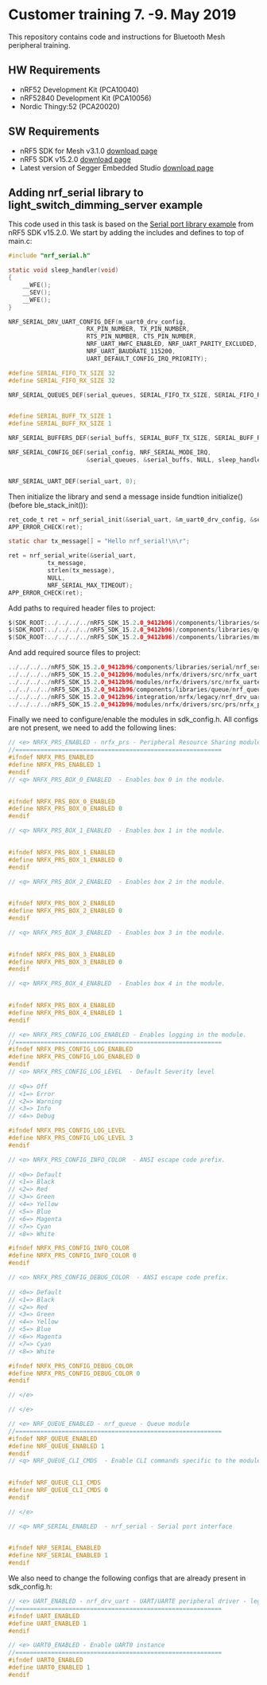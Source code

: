 # Customer training 7. -9. May 2019

This repository contains code and instructions for Bluetooth Mesh peripheral training.



<!---
```c
    uint8_t data
    // put C code here
```

[link to webpage](www.google.com)
--->
## HW Requirements
- nRF52 Development Kit (PCA10040)
- nRF52840 Development Kit (PCA10056)
- Nordic Thingy:52 (PCA20020)

## SW Requirements
- nRF5 SDK for Mesh v3.1.0 [download page](https://www.nordicsemi.com/Software-and-Tools/Software/nRF5-SDK-for-Mesh)
- nRF5 SDK v15.2.0 [download page](http://developer.nordicsemi.com/nRF5_SDK/nRF5_SDK_v15.x.x/)
- Latest version of Segger Embedded Studio [download page](https://www.segger.com/downloads/embedded-studio/)

## Adding nrf_serial library to light_switch_dimming_server example

This code used in this task is based on the [Serial port library example](https://infocenter.nordicsemi.com/topic/com.nordic.infocenter.sdk5.v15.2.0/serial_example.html?cp=5_4_0_4_5_35) from nRF5 SDK v15.2.0. We start by adding the includes and defines to top of main.c:

```c
#include "nrf_serial.h"

static void sleep_handler(void)
{
    __WFE();
    __SEV();
    __WFE();
}

NRF_SERIAL_DRV_UART_CONFIG_DEF(m_uart0_drv_config,
                      RX_PIN_NUMBER, TX_PIN_NUMBER,
                      RTS_PIN_NUMBER, CTS_PIN_NUMBER,
                      NRF_UART_HWFC_ENABLED, NRF_UART_PARITY_EXCLUDED,
                      NRF_UART_BAUDRATE_115200,
                      UART_DEFAULT_CONFIG_IRQ_PRIORITY);

#define SERIAL_FIFO_TX_SIZE 32
#define SERIAL_FIFO_RX_SIZE 32

NRF_SERIAL_QUEUES_DEF(serial_queues, SERIAL_FIFO_TX_SIZE, SERIAL_FIFO_RX_SIZE);


#define SERIAL_BUFF_TX_SIZE 1
#define SERIAL_BUFF_RX_SIZE 1

NRF_SERIAL_BUFFERS_DEF(serial_buffs, SERIAL_BUFF_TX_SIZE, SERIAL_BUFF_RX_SIZE);

NRF_SERIAL_CONFIG_DEF(serial_config, NRF_SERIAL_MODE_IRQ,
                      &serial_queues, &serial_buffs, NULL, sleep_handler);


NRF_SERIAL_UART_DEF(serial_uart, 0);
```

Then initialize the library and send a message inside fundtion initialize() (before ble_stack_init()):

```c
ret_code_t ret = nrf_serial_init(&serial_uart, &m_uart0_drv_config, &serial_config);
APP_ERROR_CHECK(ret);

static char tx_message[] = "Hello nrf_serial!\n\r";

ret = nrf_serial_write(&serial_uart,
		   tx_message,
		   strlen(tx_message),
		   NULL,
		   NRF_SERIAL_MAX_TIMEOUT);
APP_ERROR_CHECK(ret);
```

Add paths to required header files to project:

```c
$(SDK_ROOT:../../../../nRF5_SDK_15.2.0_9412b96)/components/libraries/serial
$(SDK_ROOT:../../../../nRF5_SDK_15.2.0_9412b96)/components/libraries/queue
$(SDK_ROOT:../../../../nRF5_SDK_15.2.0_9412b96)/components/libraries/mutex
```

And add required source files to project:
```c
../../../../nRF5_SDK_15.2.0_9412b96/components/libraries/serial/nrf_serial.c
../../../../nRF5_SDK_15.2.0_9412b96/modules/nrfx/drivers/src/nrfx_uart.c
../../../../nRF5_SDK_15.2.0_9412b96/modules/nrfx/drivers/src/nrfx_uarte.c
../../../../nRF5_SDK_15.2.0_9412b96/components/libraries/queue/nrf_queue.c
../../../../nRF5_SDK_15.2.0_9412b96/integration/nrfx/legacy/nrf_drv_uart.c
../../../../nRF5_SDK_15.2.0_9412b96/modules/nrfx/drivers/src/prs/nrfx_prs.c
```
Finally we need to configure/enable the modules in sdk_config.h. All configs are not present, we need to add the following lines:
```c
// <e> NRFX_PRS_ENABLED - nrfx_prs - Peripheral Resource Sharing module
//==========================================================
#ifndef NRFX_PRS_ENABLED
#define NRFX_PRS_ENABLED 1
#endif
// <q> NRFX_PRS_BOX_0_ENABLED  - Enables box 0 in the module.
 

#ifndef NRFX_PRS_BOX_0_ENABLED
#define NRFX_PRS_BOX_0_ENABLED 0
#endif

// <q> NRFX_PRS_BOX_1_ENABLED  - Enables box 1 in the module.
 

#ifndef NRFX_PRS_BOX_1_ENABLED
#define NRFX_PRS_BOX_1_ENABLED 0
#endif

// <q> NRFX_PRS_BOX_2_ENABLED  - Enables box 2 in the module.
 

#ifndef NRFX_PRS_BOX_2_ENABLED
#define NRFX_PRS_BOX_2_ENABLED 0
#endif

// <q> NRFX_PRS_BOX_3_ENABLED  - Enables box 3 in the module.
 

#ifndef NRFX_PRS_BOX_3_ENABLED
#define NRFX_PRS_BOX_3_ENABLED 0
#endif

// <q> NRFX_PRS_BOX_4_ENABLED  - Enables box 4 in the module.
 

#ifndef NRFX_PRS_BOX_4_ENABLED
#define NRFX_PRS_BOX_4_ENABLED 1
#endif

// <e> NRFX_PRS_CONFIG_LOG_ENABLED - Enables logging in the module.
//==========================================================
#ifndef NRFX_PRS_CONFIG_LOG_ENABLED
#define NRFX_PRS_CONFIG_LOG_ENABLED 0
#endif
// <o> NRFX_PRS_CONFIG_LOG_LEVEL  - Default Severity level
 
// <0=> Off 
// <1=> Error 
// <2=> Warning 
// <3=> Info 
// <4=> Debug 

#ifndef NRFX_PRS_CONFIG_LOG_LEVEL
#define NRFX_PRS_CONFIG_LOG_LEVEL 3
#endif

// <o> NRFX_PRS_CONFIG_INFO_COLOR  - ANSI escape code prefix.
 
// <0=> Default 
// <1=> Black 
// <2=> Red 
// <3=> Green 
// <4=> Yellow 
// <5=> Blue 
// <6=> Magenta 
// <7=> Cyan 
// <8=> White 

#ifndef NRFX_PRS_CONFIG_INFO_COLOR
#define NRFX_PRS_CONFIG_INFO_COLOR 0
#endif

// <o> NRFX_PRS_CONFIG_DEBUG_COLOR  - ANSI escape code prefix.
 
// <0=> Default 
// <1=> Black 
// <2=> Red 
// <3=> Green 
// <4=> Yellow 
// <5=> Blue 
// <6=> Magenta 
// <7=> Cyan 
// <8=> White 

#ifndef NRFX_PRS_CONFIG_DEBUG_COLOR
#define NRFX_PRS_CONFIG_DEBUG_COLOR 0
#endif

// </e>

// </e>

// <e> NRF_QUEUE_ENABLED - nrf_queue - Queue module
//==========================================================
#ifndef NRF_QUEUE_ENABLED
#define NRF_QUEUE_ENABLED 1
#endif
// <q> NRF_QUEUE_CLI_CMDS  - Enable CLI commands specific to the module
 

#ifndef NRF_QUEUE_CLI_CMDS
#define NRF_QUEUE_CLI_CMDS 0
#endif

// </e>

// <q> NRF_SERIAL_ENABLED  - nrf_serial - Serial port interface
 

#ifndef NRF_SERIAL_ENABLED
#define NRF_SERIAL_ENABLED 1
#endif
```

We also need to change the following configs that are already present in sdk_config.h:

```c
// <e> UART_ENABLED - nrf_drv_uart - UART/UARTE peripheral driver - legacy layer
//==========================================================
#ifndef UART_ENABLED
#define UART_ENABLED 1
#endif

// <e> UART0_ENABLED - Enable UART0 instance
//==========================================================
#ifndef UART0_ENABLED
#define UART0_ENABLED 1
#endif

```